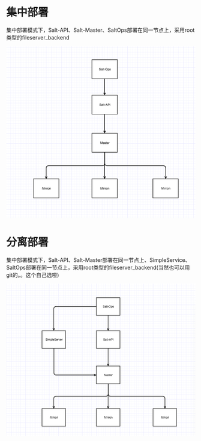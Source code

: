 # 集中部署

集中部署模式下，Salt-API、Salt-Master、SaltOps部署在同一节点上，采用root类型的fileserver_backend

![输入图片说明](img/集中部署.png)

# 分离部署

集中部署模式下，Salt-API、Salt-Master部署在同一节点上、SimpleService、SaltOps部署在同一节点上，采用root类型的fileserver_backend(当然也可以用git的。。这个自己选啦)

![输入图片说明](img/分离部署.png)